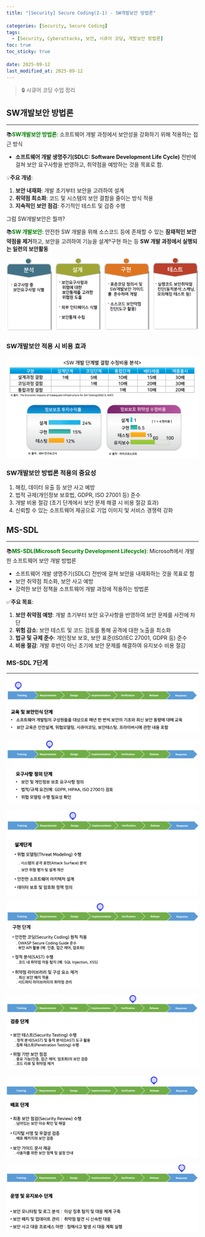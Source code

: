 ```yaml
---
title: "[Security] Secure Coding(2-1) - SW개발보안 방법론"

categories: [Security, Secure Coding]
tags:
  - [Security, Cyberattacks, 보안, 시큐어 코딩, 개발보안 방법론]
toc: true
toc_sticky: true

date: 2025-09-12
last_modified_at: 2025-09-12
---
```

>🔒 시큐어 코딩 수업 정리

## SW개발보안 방법론
---
📚**<span style="color: #008000">SW개발보안 방법론</span>**: 소프트웨어 개발 과정에서 보안성을 강화하기 위해 적용하는 접근 방식
* **소프트웨어 개발 생명주기(SDLC: Software Development Life Cycle)** 전반에 걸쳐 보안 요구사항을 반영하고, 취약점을 예방하는 것을 목표로 함.

💡**주요 개념**:  
1. **보안 내재화**: 개발 초기부터 보안을 고려하여 설계
2. **취약점 최소화**: 코드 및 시스템의 보안 결함을 줄이는 방식 적용
3. **지속적인 보안 점검**: 주기적인 테스트 및 검증 수행

그럼 SW개발보안은 뭘까?

📚**<span style="color: #008000">SW 개발보안</span>**: 안전한 SW 개발을 위해 소스코드 등에 존재할 수 있는 **잠재적인 보안 약점을 제거**하고, 보안을 고려하여 기능을 설계º구현 하는 등 **SW 개발 과정에서 실행되는 일련의 보안활동**

![alt text](../assets/img/SC/SWdev.png)

### SW개발보안 적용 시 비용 효과
![alt text](../assets/img/SC/SWdevcost.png)

### SW개발보안 방법론 적용의 중요성
1. 해킹, 데이터 유출 등 보안 사고 예방
2. 법적 규제(개인정보 보호법, GDPR, ISO 27001 등) 준수
3. 개발 비용 절감 (초기 단계에서 보안 문제 해결 시 비용 절감 효과)
4. 신뢰할 수 있는 소프트웨어 제공으로 기업 이미지 및 서비스 경쟁력 강화

## MS-SDL
---
📚**<span style="color: #008000">MS-SDL(Microsoft Security Development Lifecycle)</span>**: Microsoft에서 개발한 소프트웨어 보안 개발 방법론
* 소프트웨어 개발 생명주기(SDLC) 전반에 걸쳐 보안을 내재화하는 것을 목표로 함
* 보안 취약점 최소화, 보안 사고 예방
* 강력한 보안 정책을 소프트웨어 개발 과정에 적용하는 방법론

✅**주요 목표**:  
1. **보안 취약점 예방**: 개발 초기부터 보안 요구사항을 반영하여 보안 문제를 사전에 차단
2. **위험 감소**: 보안 테스트 및 코드 검토를 통해 공격에 대한 노출을 최소화
3. **법규 및 규제 준수**: 개인정보 보호, 보안 표준(ISO/IEC 27001, GDPR 등) 준수
4. **비용 절감**: 개발 후반이 아닌 초기에 보안 문제를 해결하여 유지보수 비용 절감

### MS-SDL 7단계
---
![alt text](../assets/img/SC/sdl1.png)

![alt text](../assets/img/SC/sdl2.png)

![alt text](../assets/img/SC/sdl3.png)

![alt text](../assets/img/SC/sdl4.png)

![alt text](../assets/img/SC/sdl5.png)

![alt text](../assets/img/SC/sdl6.png)

![alt text](../assets/img/SC/sdl7.png)